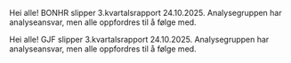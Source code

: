 Hei alle! BONHR slipper 3.kvartalsrapport 24.10.2025. Analysegruppen har analyseansvar, men alle oppfordres til å følge med.

Hei alle! GJF slipper 3.kvartalsrapport 24.10.2025. Analysegruppen har analyseansvar, men alle oppfordres til å følge med.
